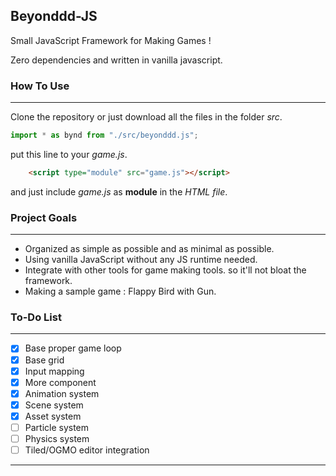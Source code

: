 ## Beyonddd-JS
Small JavaScript Framework for Making Games !

Zero dependencies and written in vanilla javascript.

### How To Use
---
Clone the repository or just download all the files in the folder *src*.
``` javascript
import * as bynd from "./src/beyonddd.js";
```
put this line to your *game.js*.

``` html
	<script type="module" src="game.js"></script>
```
and just include *game.js* as **module** in the *HTML file*.

### Project Goals
---
- Organized as simple as possible and as minimal as possible.
- Using vanilla JavaScript without any JS runtime needed.
- Integrate with other tools for game making tools. so it'll not bloat the framework.
- Making a sample game : Flappy Bird with Gun.

### To-Do List
---
- [x] Base proper game loop
- [x] Base grid
- [X] Input mapping
- [X] More component
- [X] Animation system
- [X] Scene system
- [X] Asset system
- [ ] Particle system
- [ ] Physics system
- [ ] Tiled/OGMO editor integration
---
